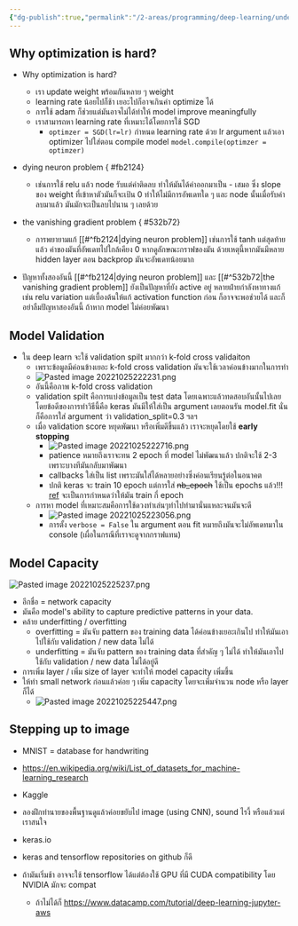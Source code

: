 ```yaml
---
{"dg-publish":true,"permalink":"/2-areas/programming/deep-learning/understanding-the-model-optimization/","created":"2023-02-12T22:00:51.410+07:00","updated":"2025-09-02T23:21:30.889+07:00"}
---
```


## Why optimization is hard?
- Why optimization is hard?
	- เรา update weight พร้อมกันหลาย ๆ weight
	- learning rate น้อยไปก็ช้า เยอะไปก็อาจเกินค่า optimize ได้
	- การใช้ adam ก็ช่วยแต่มันอาจไม่ได้ทำให้ model improve meaningfully
	- เราสามารถหา learning rate ที่เหมาะได้โดยการใช้ SGD
		- `optimzer = SGD(lr=lr)` กำหนด learning rate ด้วย lr argument แล้วเอา optimizer ไปใส่ตอน compile model `model.compile(optimzer = optimzer)`
- dying neuron problem
{ #fb2124}

	- เช่นการใช้ relu แล้ว node รับแต่ค่าติดลบ ทำให้มันได้ค่าออกมาเป็น - เสมอ ซึ่ง slope ของ weight ที่เข้าหาตัวมันก็จะเป้น 0 ทำให้ไม่มีการอัพเดทใด ๆ และ node นั้นเมื่อรับค่าลบมาแล้ว มันมักจะเป็นลบไปนาน ๆ เลยด้วย
- the vanishing gradient problem
{ #532b72}

	- การพยายามแก้ [[#^fb2124|dying neuron problem]] เช่นการใช้ tanh แต่สุดท้ายแล้ว ค่าของมันที่อัพเดทไปใกล้เคียง 0 หากดูลักษณะกราฟของมัน ด้วยเหตุนี้หากมันมีหลาย hidden layer ตอน backprop มันจะอัพเดทน้อยมาก
- ปัญหาทั้งสองอันนี้ [[#^fb2124|dying neuron problem]] และ [[#^532b72|the vanishing gradient problem]] ยังเป็นปัญหาที่ยัง active อยู่ หลายฝ่ายกำลังหาทางแก้ เช่น relu variation แต่เบื้องต้นให้แก้ activation function ก่อน ก็อาจจะพอช่วยได้ และก็อย่าลืมปัญหาสองอันนี้ ถ้าหาก model ไม่ค่อยพัฒนา

## Model Validation
- ใน deep learn จะใช้ validation spilt มากกว่า k-fold cross validaiton
	- เพราะข้อมูลมีค่อนข้างเยอะ k-fold cross validation มันจะใช้เวลาค่อนข้างมากในการทำ
	- ![Pasted image 20221025222231.png](/img/user/3%20Resources/Attachment/Pasted%20image%2020221025222231.png)
	- อันนี้คือภาพ k-fold cross validation
	- validation spilt คือการแบ่งข้อมูลเป็น test data โดยเฉพาะแล้วทดสอบอันนั้นไปเลย โดยข้อดีของการทำวิธีนี้คือ keras มันมีให้ใส่เป็น argument เลยตอนรัน model.fit นั่นก็คือการใส่ argument ว่า validation_split=0.3 ฯลฯ
	- เมื่อ validation score หยุดพัฒนา หรือเพิ่มดีขึ้นแล้ว เราจะหยุดโดยใช้ **early stopping**
		- ![Pasted image 20221025222716.png](/img/user/3%20Resources/Attachment/Pasted%20image%2020221025222716.png)
		- patience หมายถึงเราจะทน 2 epoch ที่ model ไม่พัฒนาแล้ว ปกติจะใช้ 2-3 เพราะบางทีมันกลับมาพัฒนา
		- callbacks ใส่เป็น list เพราะมันใส่ได้หลายอย่างซึ่งค่อนเรียนรู้ต่อในอนาคต
		- ปกติ keras จะ train 10 epoch แต่การใส่ ~~nb_epoch~~ ใช้เป็น epochs แล้ว!!! [ref](https://github.com/keras-team/keras/issues/14135) จะเป็นการกำหนดว่าให้มัน train กี่ epoch
	- การหา model ที่เหมาะสมคือการใช้ดวงทำเล่นๆทำไปทำมานั่นแหละจนมันจะดี
		- ![Pasted image 20221025223056.png](/img/user/3%20Resources/Attachment/Pasted%20image%2020221025223056.png)
		- การตั้ง `verbose = False` ใน argument ตอน fit หมายถึงมันจะไม่อัพเดทมาใน console (เผื่อในกรณีที่เราจะดูจากกราฟแทน)

## Model Capacity
![Pasted image 20221025225237.png](/img/user/3%20Resources/Attachment/Pasted%20image%2020221025225237.png)
- อีกชื่อ = network capacity
- มันคือ model's ability to capture predictive patterns in your data.
- คล้าย underfitting / overfitting
	- overfitting = มันจับ pattern ของ training data ได้ค่อนข้างเยอะเกินไป ทำให้มันเอาไปใช้กับ validation / new data ไม่ได้
	- underfitting = มันจับ pattern ของ training data ที่สำคัญ ๆ ไม่ได้ ทำให้มันเอาไปใช้กับ validation / new data ไม่ได้อยู่ดี
- การเพิ่ม layer / เพิ่ม size of layer จะทำให้ model capacity เพิ่มขึ้น
- ให้ทำ small network ก่อนแล้วค่อย ๆ เพิ่ม capacity โดยจะเพิ่มจำนวน node หรือ layer ก็ได้
	- ![Pasted image 20221025225447.png](/img/user/3%20Resources/Attachment/Pasted%20image%2020221025225447.png)

## Stepping up to image
- MNIST = database for handwriting

- https://en.wikipedia.org/wiki/List_of_datasets_for_machine-learning_research
- Kaggle
- ลองฝึกทำนายของพื้นฐานดูแล้วค่อยขยับไป image (using CNN), sound ไรงี้ หรือแล้วแต่เราสนใจ
- keras.io
- keras and tensorflow repositories on github ก็ดี
- ถ้ามันเริ่มช้า อาจจะใช้ tensorflow ได้แต่ต้องใช้ GPU ที่มี CUDA compatibility โดย NVIDIA มักจะ compat
	- ถ้าไม่ได้ก็ https://www.datacamp.com/tutorial/deep-learning-jupyter-aws